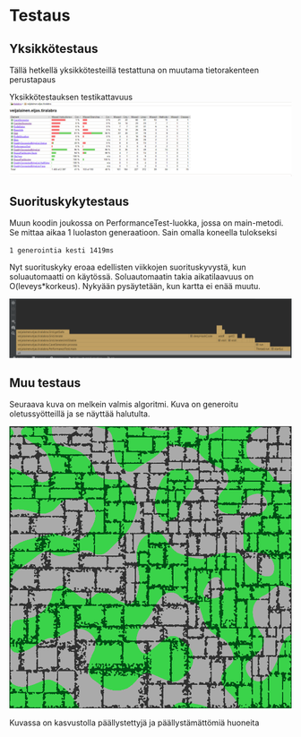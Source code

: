 # Testaus

## Yksikkötestaus
Tällä hetkellä yksikkötesteillä testattuna on muutama tietorakenteen perustapaus

Yksikkötestauksen testikattavuus
![](media/Testikattavuus.png)

## Suorituskykytestaus
Muun koodin joukossa on PerformanceTest-luokka, jossa on main-metodi. Se mittaa aikaa 1 luolaston generaatioon. Sain omalla koneella tulokseksi

``1 generointia kesti 1419ms``

Nyt suorituskyky eroaa edellisten viikkojen suorituskyvystä, kun soluautomaatti on käytössä.
Soluautomaatin takia aikatilaavuus on O(leveys*korkeus). 
Nykyään pysäytetään, kun kartta ei enää muutu.

![](media/Profilointi.png)


## Muu testaus
Seuraava kuva on melkein valmis algoritmi. Kuva on generoitu oletussyötteillä ja se näyttää halutulta.


![](media/o.png)

Kuvassa on kasvustolla päällystettyjä ja päällystämättömiä huoneita
